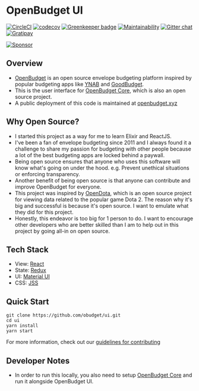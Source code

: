 # OpenBudget UI

[![CircleCI](https://circleci.com/gh/obudget/ui.svg?style=svg)](https://circleci.com/gh/obudget/ui) [![codecov](https://codecov.io/gh/obudget/ui/branch/master/graph/badge.svg)](https://codecov.io/gh/obudget/ui) [![Greenkeeper badge](https://badges.greenkeeper.io/obudget/ui.svg)](https://greenkeeper.io/) [![Maintainability](https://api.codeclimate.com/v1/badges/33e91f231017c98b01f0/maintainability)](https://codeclimate.com/github/obudget/ui/maintainability) [![Gitter chat](https://badges.gitter.im/obudget.png)](https://gitter.im/obudget) [![Gratipay](https://img.shields.io/gratipay/project/OpenBudget.svg)](https://gratipay.com/OpenBudget/)

[![Sponsor](https://app.codesponsor.io/embed/FtXSUnEDZhz4wUWaXdYz3wdD/obudget/ui.svg)](https://app.codesponsor.io/link/FtXSUnEDZhz4wUWaXdYz3wdD/obudget/ui)

## Overview

* [OpenBudget](https://openbudget.xyz) is an open source envelope budgeting platform inspired by popular budgeting apps like [YNAB](https://youneedabudget.com) and [GoodBudget](https://goodbudget.com).
* This is the user interface for [OpenBudget Core](https://github.com/obudget/core), which is also an open source project.
* A public deployment of this code is maintained at [openbudget.xyz](https://openbudget.xyz)

## Why Open Source?

* I started this project as a way for me to learn Elixir and ReactJS.
* I've been a fan of envelope budgeting since 2011 and I always found it a challenge to share my passion for budgeting with other people because a lot of the best budgeting apps are locked behind a paywall.
* Being open source ensures that anyone who uses this software will know what's going on under the hood. e.g. Prevent unethical situations or enforcing transparency.
* Another benefit of being open source is that anyone can contribute and improve OpenBudget for everyone.
* This project was inspired by [OpenDota](https://www.opendota.com), which is an open source project for viewing data related to the popular game Dota 2. The reason why it's big and successful is because it's open source. I want to emulate what they did for this project.
* Honestly, this endeavor is too big for 1 person to do. I want to encourage other developers who are better skilled than I am to help out in this project by going all-in on open source.

## Tech Stack

* View: [React](https://reactjs.org)
* State: [Redux](https://redux.js.org)
* UI: [Material UI](http://www.material-ui-next.com)
* CSS: [JSS](http://cssinjs.org)

## Quick Start

```
git clone https://github.com/obudget/ui.git
cd ui
yarn install
yarn start
```

For more information, check out our [guidelines for contributing](CONTRIBUTING.md)

## Developer Notes

* In order to run this locally, you also need to setup [OpenBudget Core](https://github.com/obudget/core) and run it alongside OpenBudget UI.